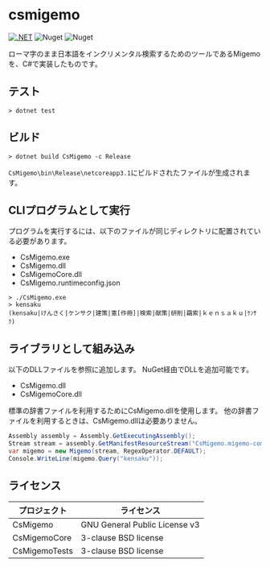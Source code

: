 # csmigemo

[![.NET](https://github.com/oguna/csmigemo/actions/workflows/dotnet.yml/badge.svg)](https://github.com/oguna/csmigemo/actions/workflows/dotnet.yml)
![Nuget](https://img.shields.io/nuget/dt/CsMigemo?label=CsMigemo&logo=nuget)
![Nuget](https://img.shields.io/nuget/dt/CsMigemoCore?label=CsMigemoCore&logo=nuget)

ローマ字のまま日本語をインクリメンタル検索するためのツールであるMigemoを、C#で実装したものです。

## テスト

```
> dotnet test
```

## ビルド

```
> dotnet build CsMigemo -c Release
```

`CsMigemo\bin\Release\netcoreapp3.1`にビルドされたファイルが生成されます。

## CLIプログラムとして実行

プログラムを実行するには、以下のファイルが同じディレクトリに配置されている必要があります。

- CsMigemo.exe
- CsMigemo.dll
- CsMigemoCore.dll
- CsMigemo.runtimeconfig.json

```
> ./CsMigemo.exe
> kensaku
(kensaku|けんさく|ケンサク|建策|憲[作冊]|検索|献策|研削|羂索|ｋｅｎｓａｋｕ|ｹﾝｻｸ)
```

## ライブラリとして組み込み

以下のDLLファイルを参照に追加します。
NuGet経由でDLLを追加可能です。

- CsMigemo.dll
- CsMigemoCore.dll

標準の辞書ファイルを利用するためにCsMigemo.dllを使用します。
他の辞書ファイルを利用するときは、CsMigemo.dllは必要ありません。

```csharp
Assembly assembly = Assembly.GetExecutingAssembly();
Stream stream = assembly.GetManifestResourceStream("CsMigemo.migemo-compact-dict");
var migemo = new Migemo(stream, RegexOperator.DEFAULT);
Console.WriteLine(migemo.Query("kensaku"));
```

## ライセンス

| プロジェクト | ライセンス |
| ---- | ---- |
| CsMigemo | GNU General Public License v3 |
| CsMigemoCore | 3-clause BSD license |
| CsMigemoTests | 3-clause BSD license |
